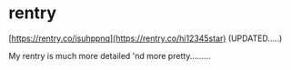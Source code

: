 # rentry

[https://rentry.co/isuhppnq](https://rentry.co/hi12345star) (UPDATED.....)

My rentry is much more detailed 'nd more pretty.........
